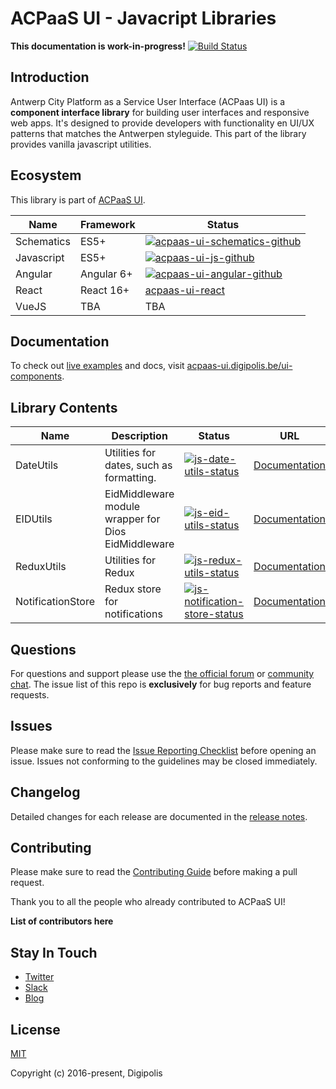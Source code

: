 # ACPaaS UI - Javacript Libraries

**This documentation is work-in-progress!**
[![Build Status](https://travis-ci.org/FabianMeul/acpaas-ui-js.svg?branch=master)](https://travis-ci.org/FabianMeul/acpaas-ui-js)

## Introduction

Antwerp City Platform as a Service User Interface (ACPaas UI) is a **component interface library** for building user interfaces and responsive web apps. It's designed to provide developers with functionality en UI/UX patterns that matches the Antwerpen styleguide. This part of the library provides vanilla javascript utilities.

## Ecosystem

This library is part of [ACPaaS UI]().

| Name              | Framework  | Status  |
| ----------------- | ---------- | ------- |
| Schematics        | ES5+       | [![acpaas-ui-schematics-github]][acpaas-ui-schematics] |
| Javascript        | ES5+       | [![acpaas-ui-js-github]][acpaas-ui-js] |
| Angular           | Angular 6+ | [![acpaas-ui-angular-github]][acpaas-ui-angular] |
| React             | React 16+  | [acpaas-ui-react] |
| VueJS             | TBA        | TBA  |

## Documentation

To check out [live examples]() and docs, visit [acpaas-ui.digipolis.be/ui-components](https://acpaas-ui.digipolis.be/ui-components).

## Library Contents

| Name              | Description                              | Status | URL                                                      |
| ----------------- | ---------------------------------------- | ------ |--------------------------------------------------------- |
| DateUtils         | Utilities for dates, such as formatting. | [![js-date-utils-status]][js-date-utils-package]   |[Documentation](./packages/date-utils/README.md)  |
| EIDUtils          | EidMiddleware module wrapper for Dios EidMiddleware | [![js-eid-utils-status]][js-eid-utils-package]   |[Documentation](./packages/eid-utils/README.md)  |
| ReduxUtils        | Utilities for Redux                      | [![js-redux-utils-status]][js-redux-utils-package] |[Documentation](./packages/redux-utils/README.md) |
| NotificationStore | Redux store for notifications            | [![js-notification-store-status]][js-notification-store-package] |[Documentation](./packages/notification-store/README.md) |

## Questions

For questions and support please use the [the official forum]() or [community chat](). The issue list of this repo is **exclusively** for bug reports and feature requests.

## Issues

Please make sure to read the [Issue Reporting Checklist]() before opening an issue. Issues not conforming to the guidelines may be closed immediately.

## Changelog

Detailed changes for each release are documented in the [release notes]().

## Contributing

Please make sure to read the [Contributing Guide]() before making a pull request.

Thank you to all the people who already contributed to ACPaaS UI!

**List of contributors here**

## Stay In Touch

- [Twitter]()
- [Slack]()
- [Blog]()

## License

[MIT](http://opensource.org/licenses/MIT)

Copyright (c) 2016-present, Digipolis

[acpaas-ui-schematics]: https://github.com/digipolisantwerp/acpaas-ui_schematics
[acpaas-ui-js]: https://github.com/digipolisantwerp/acpaas-ui_js
[acpaas-ui-angular]: https://github.com/digipolisantwerp/acpaas-ui_angular
[acpaas-ui-react]: https://github.com/digipolisantwerp/acpaas-ui_react

[js-date-utils-package]: https://www.npmjs.com/package/@acpaas-ui/js-date-utils
[js-eid-utils-package]: https://www.npmjs.com/package/@acpaas-ui/js-eid-utils
[js-redux-utils-package]: https://www.npmjs.com/package/@acpaas-ui/js-redux-utils
[js-notification-store-package]: https://www.npmjs.com/package/@acpaas-ui/js-notification-store

[acpaas-ui-schematics-github]: https://img.shields.io/github/package-json/v/digipolisantwerp/acpaas-ui_schematics.svg
[acpaas-ui-angular-github]: https://img.shields.io/github/package-json/v/digipolisantwerp/acpaas-ui_angular.svg
[acpaas-ui-js-github]: https://img.shields.io/github/package-json/v/digipolisantwerp/acpaas-ui_js.svg

[js-date-utils-status]: https://img.shields.io/npm/v/@acpaas-ui/js-date-utils.svg
[js-eid-utils-status]: https://img.shields.io/npm/v/@acpaas-ui/js-eid-utils.svg
[js-redux-utils-status]: https://img.shields.io/npm/v/@acpaas-ui/js-redux-utils.svg
[js-notification-store-status]: https://img.shields.io/npm/v/@acpaas-ui/js-notification-store.svg